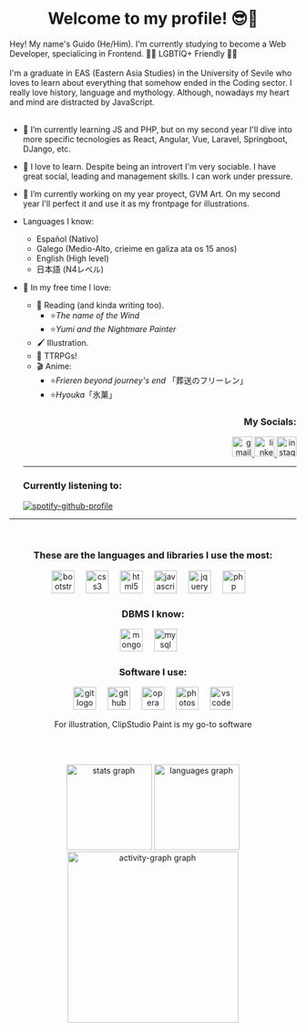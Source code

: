 <h1 align="center">Welcome to my profile! 😎🤙</h1>

Hey! My name's Guido (He/Him). I'm currently studying to become a Web Developer, specialicing in Frontend. 🏳️‍🌈 LGBTIQ+ Friendly 🏳️‍🌈
<br><br>
I'm a graduate in EAS (Eastern Asia Studies) in the University of Sevile who loves to learn about everything that somehow ended in the Coding sector. I really love history, language and mythology. Although, nowadays my heart and mind are distracted by JavaScript.
<br><br>


- 🌱 I’m currently learning JS and PHP, but on my second year I'll dive into more specific tecnologies as React, Angular, Vue, Laravel, Springboot, DJango, etc.
- 💪 I love to learn. Despite being an introvert I'm very sociable. I have great social, leading and management skills. I can work under pressure.
- 🔭 I’m currently working on my year proyect, GVM Art. On my second year I'll perfect it and use it as my frontpage for illustrations.
- Languages I know:
  - Español (Nativo)
  - Galego (Medio-Alto, crieime en galiza ata os 15 anos)
  - English (High level)
  - 日本語 (N4レベル)
- 👀 In my free time I love:
  - 📖 Reading (and kinda writing too).
    - ⭐<i>The name of the Wind</i>
    - ⭐<i>Yumi and the Nightmare Painter</i>
  - 🖌️ Illustration.
  - 🎲 TTRPGs!
  - 🎬 Anime:
    - ⭐<i>Frieren beyond journey's end</i> 「葬送のフリーレン」
    - ⭐<i>Hyouka</i>「氷菓」


  <h3 align="right">My Socials:</h3>
  <div align="right">
    <a href="gvm0898@gmail.com" target="_blank">
      <img src="https://img.shields.io/static/v1?message=Gmail&logo=gmail&label=&color=D14836&logoColor=white&labelColor=&style=for-the-badge" height="35" alt="gmail logo"  />
    </a>
    <a href="https://www.linkedin.com/in/guivelmat/" target="_blank">
      <img src="https://img.shields.io/static/v1?message=LinkedIn&logo=linkedin&label=&color=0077B5&logoColor=white&labelColor=&style=for-the-badge" height="35" alt="linkedin logo"  />
    </a>
    <a href="https://www.instagram.com/iguido14/" target="_blank">
      <img src="https://img.shields.io/static/v1?message=Instagram&logo=instagram&label=&color=E4405F&logoColor=white&labelColor=&style=for-the-badge" height="35" alt="instagram logo"  />
    </a>
  </div>

  <hr>
  <div align="left">
  <h3>Currently listening to:</h3>
    
  [![spotify-github-profile](https://spotify-github-profile.vercel.app/api/view?uid=5m8rn3guzrn26a41cxiep42ev&cover_image=true&theme=natemoo-re&show_offline=true&background_color=000000&interchange=false&bar_color=25a734&bar_color_cover=false)](https://spotify-github-profile.vercel.app/api/view?uid=5m8rn3guzrn26a41cxiep42ev&redirect=true)

  </div>

<hr><br>

<h3 align="center">These are the languages and libraries I use the most:</h3>
<div align="center">
  <img src="https://cdn.jsdelivr.net/gh/devicons/devicon/icons/bootstrap/bootstrap-original.svg" height="40" alt="bootstrap logo"  />
  <img width="12" />
  <img src="https://cdn.jsdelivr.net/gh/devicons/devicon/icons/css3/css3-original.svg" height="40" alt="css3 logo"  />
  <img width="12" />
  <img src="https://cdn.jsdelivr.net/gh/devicons/devicon/icons/html5/html5-original.svg" height="40" alt="html5 logo"  />
  <img width="12" />
  <img src="https://cdn.jsdelivr.net/gh/devicons/devicon/icons/javascript/javascript-original.svg" height="40" alt="javascript logo"  />
  <img width="12" />
  <img src="https://cdn.jsdelivr.net/gh/devicons/devicon/icons/jquery/jquery-plain-wordmark.svg" height="40" alt="jquery logo"  />
  <img width="12" />
  <img src="https://cdn.jsdelivr.net/gh/devicons/devicon/icons/php/php-original.svg" height="40" alt="php logo"  />
  <img width="12" />
</div>

<h3 align="center">DBMS I know:</h3>
<div align="center">
  <img src="https://cdn.jsdelivr.net/gh/devicons/devicon/icons/mongodb/mongodb-original.svg" height="40" alt="mongodb logo"  />
  <img width="12" />
  <img src="https://cdn.jsdelivr.net/gh/devicons/devicon/icons/mysql/mysql-original-wordmark.svg" height="40" alt="mysql logo"  />
  <img width="12" />
</div>

<h3 align="center">Software I use:</h3>
<div align="center">
  <img src="https://cdn.jsdelivr.net/gh/devicons/devicon/icons/git/git-original.svg" height="40" alt="git logo"  />
  <img width="12" />
  <img src="https://cdn.jsdelivr.net/gh/devicons/devicon/icons/github/github-original.svg" height="40" alt="github logo"  />
  <img width="12" />
  <img src="https://cdn.jsdelivr.net/gh/devicons/devicon/icons/opera/opera-original.svg" height="40" alt="opera logo"  />
  <img width="12" />
  <img src="https://cdn.jsdelivr.net/gh/devicons/devicon/icons/photoshop/photoshop-plain.svg" height="40" alt="photoshop logo"  />
  <img width="12" />
  <img src="https://cdn.jsdelivr.net/gh/devicons/devicon/icons/vscode/vscode-original.svg" height="40" alt="vscode logo"  />
  <br>
  <p>For illustration, ClipStudio Paint is my go-to software</p>
</div>
  
<br><br>

<div align="center">
   <img src="https://github-readme-stats.vercel.app/api?username=iGuido14&hide_title=true&hide_rank=true&show_icons=true&include_all_commits=true&count_private=true&disable_animations=false&theme=nightowl&locale=en&hide_border=true&order=1" height="150" alt="stats graph"  />
  <img src="https://github-readme-stats.vercel.app/api/top-langs?username=iGuido14&locale=en&hide_title=true&layout=compact&card_width=320&langs_count=5&theme=nightowl&hide_border=true&order=2" height="150" alt="languages graph"  />
  <img src="https://github-readme-activity-graph.vercel.app/graph?username=iGuido14&theme=nightowl&area=true&hide_title=true&hide_border=true&radius=16" height="300" alt="activity-graph graph"  />
</div>
